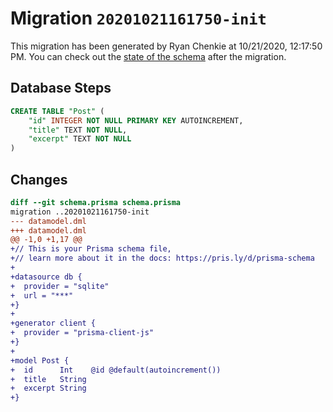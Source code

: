 # Migration `20201021161750-init`

This migration has been generated by Ryan Chenkie at 10/21/2020, 12:17:50 PM.
You can check out the [state of the schema](./schema.prisma) after the migration.

## Database Steps

```sql
CREATE TABLE "Post" (
    "id" INTEGER NOT NULL PRIMARY KEY AUTOINCREMENT,
    "title" TEXT NOT NULL,
    "excerpt" TEXT NOT NULL
)
```

## Changes

```diff
diff --git schema.prisma schema.prisma
migration ..20201021161750-init
--- datamodel.dml
+++ datamodel.dml
@@ -1,0 +1,17 @@
+// This is your Prisma schema file,
+// learn more about it in the docs: https://pris.ly/d/prisma-schema
+
+datasource db {
+  provider = "sqlite"
+  url = "***"
+}
+
+generator client {
+  provider = "prisma-client-js"
+}
+
+model Post {
+  id      Int    @id @default(autoincrement())
+  title   String
+  excerpt String
+}
```


